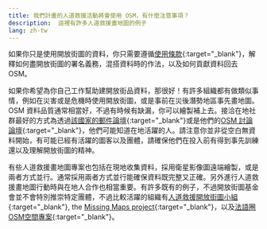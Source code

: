 ```yaml
---
title: 我們計畫的人道救援活動將會使用 OSM，有什麼注意事項？
description:  這裡有許多人道救援畫地圖的例子
lang: zh-tw
---
```


如果你只是使用開放街圖的資料，你只需要遵循[使用條款](https://www.openstreetmap.org/copyright){:target="_blank"}，解釋如何盡開放街圖的署名義務，混搭資料時的作法，以及如何貢獻資料回去 OSM。

如果你希望為你自己工作幫助建開放街品資料，那很好！有許多組織都有做類似事情，例如在災害或是危機時使用開放街圖，或是事前在災後潛勢地區事先畫地圖。OSM 資料品質通常相當好，不過有時候有缺漏，你可以繪製補上去。接洽在地社群最好的方式為透過[該國家的郵件論壇](https://lists.openstreetmap.org/listinfo){:target="_blank"}或是他們的[OSM 討論論壇](https://community.openstreetmap.org){:target="_blank"}，他們可能知道在地活躍的人。請注意你並非從空白無資料開始，有可能已經有活躍的圖客以及團體，請確保他們在投入前有得到事先訓練還以及理解開放街圖的精神。

有些人道救援畫地圖專案也包括在現地收集資料，採用衛星影像圖遠端繪製，或是兩者方式並行。通常採用兩者方式並行能確保資料既完整又正確。另外進行人道救援畫地圖行動時與在地人合作也相當重要。有許多既有的例子，不過開放街圖基金會並不會特別推崇特定團體，不過比較活躍的組織有[人道救援開放街圖小組](http://www.hotosm.org){:target="_blank"}, the [Missing Maps project](http://www.missingmaps.org){:target="_blank"}，以及[法語圈OSM空間專案](https://projeteof.org/){:target="_blank"}。
